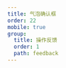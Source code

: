 ```yaml
---
title: 气泡确认框
order: 22
mobile: true
group:
  title: 操作反馈
  order: 1
  path: feedback
---
```


<code src="../demo/PopConfirm.jsx"></code>
<API src="../src/PopConfirm.tsx"></API>
